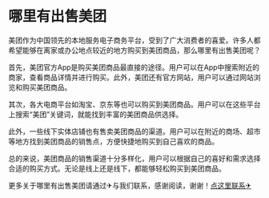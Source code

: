 # 哪里有出售美团

美团作为中国领先的本地服务电子商务平台，受到了广大消费者的喜爱。许多人都希望能够在离家或办公地点较近的地方购买到美团商品，那么哪里有出售美团呢？

首先，美团官方App是购买美团商品最直接的途径。用户可以在App中搜索附近的商家，查看商品详情并进行购买。此外，美团还有官方网站，用户可以通过网站浏览和购买美团商品。

其次，各大电商平台如淘宝、京东等也可以购买到美团商品。用户可以在这些平台上搜索“美团”关键词，就能找到丰富的美团商品供选择。

此外，一些线下实体店铺也有售卖美团商品的渠道。用户可以在附近的商场、超市等地方找到美团商品的销售点，方便快捷地购买到自己喜欢的商品。

总的来说，美团商品的销售渠道十分多样化，用户可以根据自己的喜好和需求选择合适的购买方式。无论是线上还是线下，都能够轻松购买到美团商品。

更多关于哪里有出售美团请通过✈与我们联系，感谢阅读，谢谢！[点这里联系✈](https://add.k02.cc)